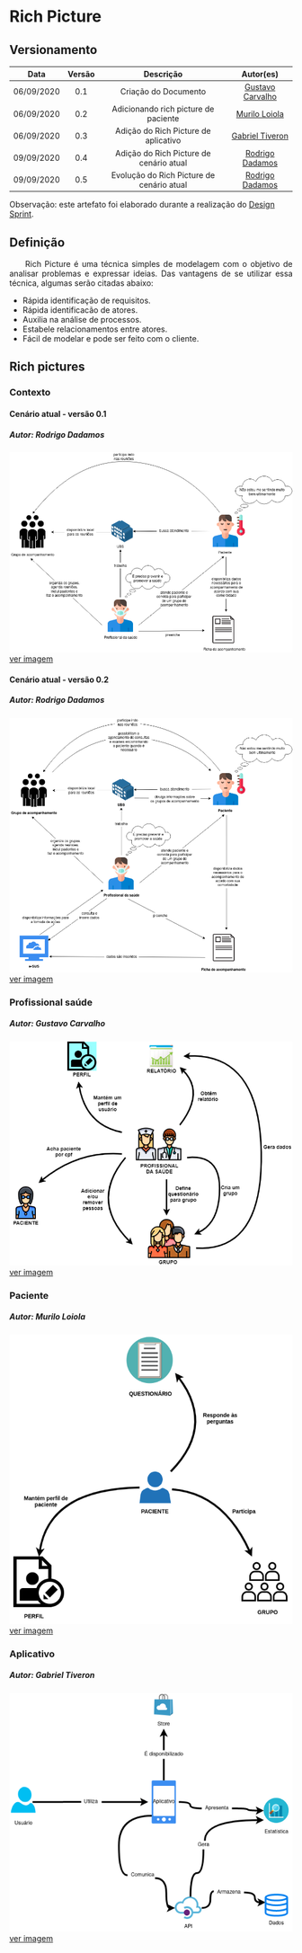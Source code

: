 # Rich Picture
## Versionamento
| Data | Versão | Descrição | Autor(es) |
|:----:|:------:|:---------:|:---------:|
| 06/09/2020 | 0.1 | Criação do Documento | [Gustavo Carvalho](https://github.com/gustavocarvalho1002) |
| 06/09/2020 | 0.2 | Adicionando rich picture de paciente | [Murilo Loiola](https://github.com/murilo-dan) |
| 06/09/2020 | 0.3 | Adição do Rich Picture de aplicativo | [Gabriel Tiveron](https://github.com/GabrielTiveron) |
| 09/09/2020 | 0.4 | Adição do Rich Picture de cenário atual | [Rodrigo Dadamos](https://github.com/Rdadamos) |
| 09/09/2020 | 0.5 | Evolução do Rich Picture de cenário atual | [Rodrigo Dadamos](https://github.com/Rdadamos) |

Observação: este artefato foi elaborado durante a realização do <a href="https://unbarqdsw.github.io/2020.1_G5_Diario_da_Saude/design_sprint/">Design Sprint</a>.

## Definição

<p align="justify">&emsp;&emsp;Rich Picture é uma técnica simples de modelagem com o objetivo de analisar problemas e expressar ideias. Das vantagens de se utilizar essa técnica, algumas serão citadas abaixo:</p>

- Rápida identificação de requisitos.
- Rápida identificacão de atores.
- Auxilia na análise de processos.
- Estabele relacionamentos entre atores.
- Fácil de modelar e pode ser feito com o cliente.

## Rich pictures
### Contexto
#### Cenário atual - versão 0.1
##### Autor: Rodrigo Dadamos
![rp_cenario_atual](./img/RP_cenario_atual_v0.1.png)
<a href="https://unbarqdsw.github.io/2020.1_G5_Diario_da_Saude/img/RP_cenario_atual_v0.1.png" target="_blank">ver imagem</a>
#### Cenário atual - versão 0.2
##### Autor: Rodrigo Dadamos
![rp_cenario_atual](./img/RP_cenario_atual_v0.2.png)
[ver imagem](https://unbarqdsw.github.io/2020.1_G5_Diario_da_Saude/img/RP_cenario_atual_v0.2.png)
### Profissional saúde
##### Autor: Gustavo Carvalho
![rich_picutre_profissional](./img/rich_picutre_profissional.png)
[ver imagem](https://unbarqdsw.github.io/2020.1_G5_Diario_da_Saude/img/rich_picutre_profissional.png)
### Paciente
##### Autor: Murilo Loiola
![rich_picutre_paciente](./img/rp_paciente.png)
[ver imagem](https://unbarqdsw.github.io/2020.1_G5_Diario_da_Saude/img/rp_paciente.png)
### Aplicativo
##### Autor: Gabriel Tiveron
![rich_picture_aplicativo](./img/RP_app.png)
[ver imagem](https://unbarqdsw.github.io/2020.1_G5_Diario_da_Saude/img/RP_app.png)
